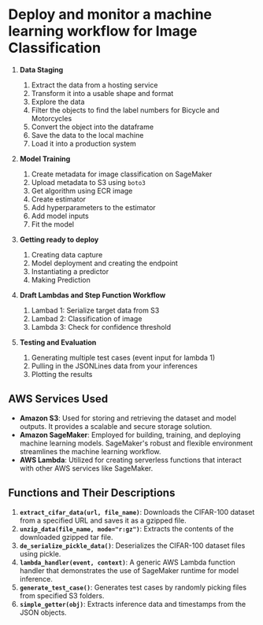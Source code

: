 # Deploy and monitor a machine learning workflow for Image Classification

1. __Data Staging__
    1. Extract the data from a hosting service
    2. Transform it into a usable shape and format
    3. Explore the data
    4. Filter the objects to find the label numbers for Bicycle and Motorcycles
    5. Convert the object into the dataframe
    6. Save the data to the local machine
    7. Load it into a production system
    
2. __Model Training__
    1. Create metadata for image classification on SageMaker
    2. Upload metadata to S3 using `boto3`
    3. Get algorithm using ECR image
    4. Create estimator
    5. Add hyperparameters to the estimator
    6. Add model inputs
    7. Fit the model

3. __Getting ready to deploy__
    1. Creating data capture
    2. Model deployment and creating the endpoint
    3. Instantiating a predictor
    4. Making Prediction
    
4. __Draft Lambdas and Step Function Workflow__
    1. Lambad 1: Serialize target data from S3
    2. Lambad 2: Classification of image
    3. Lambda 3: Check for confidence threshold
    
5. __Testing and Evaluation__
    1. Generating multiple test cases (event input for lambda 1)
    2. Pulling in the JSONLines data from your inferences
    3. Plotting the results


## AWS Services Used

- **Amazon S3**: Used for storing and retrieving the dataset and model outputs. It provides a scalable and secure storage solution.
- **Amazon SageMaker**: Employed for building, training, and deploying machine learning models. SageMaker's robust and flexible environment streamlines the machine learning workflow.
- **AWS Lambda**: Utilized for creating serverless functions that interact with other AWS services like SageMaker.

## Functions and Their Descriptions

1. **`extract_cifar_data(url, file_name)`**: Downloads the CIFAR-100 dataset from a specified URL and saves it as a gzipped file.
2. **`unzip_data(file_name, mode="r:gz")`**: Extracts the contents of the downloaded gzipped tar file.
3. **`de_serialize_pickle_data()`**: Deserializes the CIFAR-100 dataset files using pickle.
4. **`lambda_handler(event, context)`**: A generic AWS Lambda function handler that demonstrates the use of SageMaker runtime for model inference.
5. **`generate_test_case()`**: Generates test cases by randomly picking files from specified S3 folders.
6. **`simple_getter(obj)`**: Extracts inference data and timestamps from the JSON objects.

